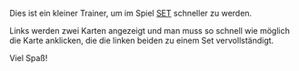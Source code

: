Dies ist ein kleiner Trainer, um im Spiel [SET](https://en.wikipedia.org/wiki/Set_(card_game)) schneller zu werden.

Links werden zwei Karten angezeigt und man muss so schnell wie möglich die Karte anklicken, die die linken beiden zu einem Set vervollständigt.

Viel Spaß!
